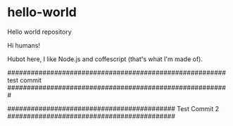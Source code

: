 # hello-world
Hello world repository

Hi humans!

Hubot here, I like Node.js and coffescript (that's what I'm made of). 

########################################################
test commit
#########################################################

###########################################
Test Commit 2
###########################################


